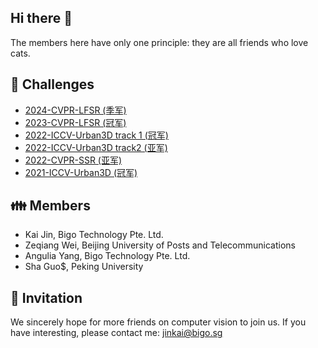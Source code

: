 ## Hi there 👋

The members here have only one principle: they are all friends who love cats.

## 👑 Challenges

- [2024-CVPR-LFSR (季军)](https://github.com/OpenMeow/NTIRE24_LFSR_PSWPP)
- [2023-CVPR-LFSR (冠军)](https://github.com/OpenMeow/NTIRE23_LFSR_DistgEPIT)
- [2022-ICCV-Urban3D track 1 (冠军)](#)
- [2022-ICCV-Urban3D track2 (亚军)](#)
- [2022-CVPR-SSR (亚军)](#)
- [2021-ICCV-Urban3D (冠军)](#)

## 👪 Members

- Kai Jin, Bigo Technology Pte. Ltd.
- Zeqiang Wei, Beijing University of Posts and Telecommunications
- Angulia Yang, Bigo Technology Pte. Ltd.
- Sha Guo$, Peking University

## 🫰 Invitation

We sincerely hope for more friends on computer vision to join us.
If you have interesting, please contact me: jinkai@bigo.sg
